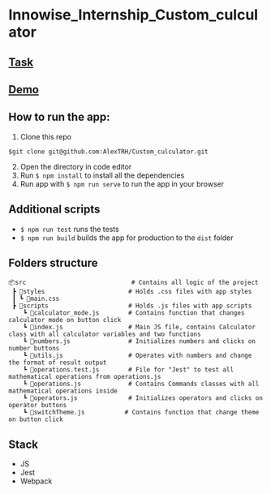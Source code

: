 # Innowise_Internship_Custom_culculator

## [Task](https://drive.google.com/file/d/15jVnBPXaZrjs99KOUxp4TGq6Inau6xq_/view)

## [Demo](https://github.com/AlexTRH/Custom_culculator)

## How to run the app:

1. Clone this repo

```
$git clone git@github.com:AlexTRH/Custom_culculator.git
```

2. Open the directory in code editor
3. Run `$ npm install` to install all the dependencies
4. Run app with `$ npm run serve` to run the app in your browser

## Additional scripts

-   `$ npm run test` runs the tests
-   `$ npm run build` builds the app for production to the `dist` folder

## Folders structure

```
📦src                             # Contains all logic of the project
 ┣ 📂styles                       # Holds .css files with app styles
 ┃ ┗ 📜main.css
 ┣ 📂scripts                      # Holds .js files with app scripts
    ┗ 📜calculator_mode.js        # Contains function that changes calculator mode on button click
    ┗ 📜index.js                  # Main JS file, contains Calculator class with all calculator variables and two functions
    ┗ 📜numbers.js                # Initializes numbers and clicks on number buttons
    ┗ 📜utils.js                  # Operates with numbers and change the format of result output
    ┗ 📜operations.test.js        # File for "Jest" to test all mathematical operations from operations.js
    ┗ 📜operations.js             # Contains Commands classes with all mathematical operations inside
    ┗ 📜operators.js              # Initializes operators and clicks on operator buttons
    ┗ 📜switchTheme.js           # Contains function that change theme on button click

```

## Stack

-   JS
-   Jest
-   Webpack
